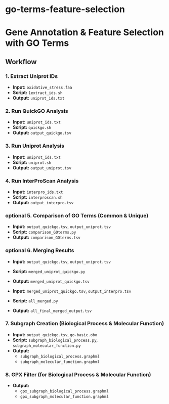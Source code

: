 # go-terms-feature-selection

# Gene Annotation & Feature Selection with GO Terms

## Workflow

### 1. Extract Uniprot IDs
- **Input:** `oxidative_stress.faa`
- **Script:** `1extract_ids.sh`
- **Output:** `uniprot_ids.txt`

### 2. Run QuickGO Analysis 
- **Input:** `uniprot_ids.txt`
- **Script:** `quickgo.sh`
- **Output:** `output_quickgo.tsv`

### 3. Run Uniprot Analysis
- **Input:** `uniprot_ids.txt`
- **Script:** `uniprot.sh`
- **Output:** `output_uniprot.tsv`

### 4. Run InterProScan Analysis
- **Input:** `interpro_ids.txt`
- **Script:** `interproscan.sh`
- **Output:** `output_interpro.tsv`

### optional 5. Comparison of GO Terms (Common & Unique)
- **Input:** `output_quickgo.tsv`, `output_uniprot.tsv`
- **Script:** `comparison_GOterms.py`
- **Output:** `comparison_GOterms.tsv`

### optional 6. Merging Results
- **Input:** `output_quickgo.tsv`, `output_uniprot.tsv`
- **Script:** `merged_uniprot_quickgo.py`
- **Output:** `merged_uniprot_quickgo.tsv`

- **Input:** `merged_uniprot_quickgo.tsv`, `output_interpro.tsv`
- **Script:** `all_merged.py`
- **Output:** `all_final_merged_output.tsv`

### 7. Subgraph Creation (Biological Process & Molecular Function)
- **Input:** `output_quickgo.tsv`, `go-basic.obo`
- **Script:** `subgraph_biological_process.py`, `subgraph_molecular_function.py`
- **Output:** 
  - `subgraph_biological_process.graphml`
  - `subgraph_molecular_function.graphml`

### 8. GPX Filter (for Biological Process & Molecular Function)
- **Output:**
  - `gpx_subgraph_biological_process.graphml`
  - `gpx_subgraph_molecular_function.graphml`
